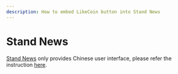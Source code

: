 ```yaml
---
description: How to embed LikeCoin button into Stand News
---
```


# Stand News

[Stand News](https://www.thestandnews.com/) only provides Chinese user interface, please refer the instruction [here](https://docs.like.co/v/zh/user-guide/creator/thestandnews).


